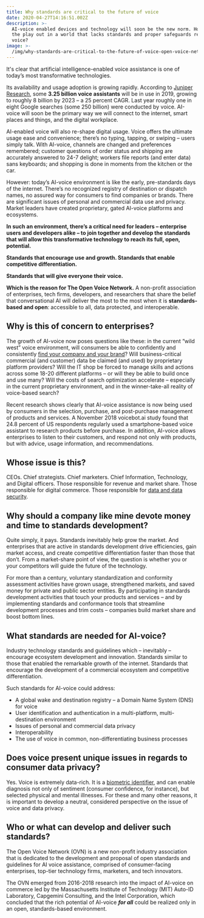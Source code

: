 ```yaml
---
title: Why standards are critical to the future of voice
date: 2020-04-27T14:16:51.002Z
description: >-
  AI-voice enabled devices and technology will soon be the new norm. How will
  the play out in a world that lacks standards and proper safeguards related to
  voice?
image: >-
  /img/why-standards-are-critical-to-the-future-of-voice-open-voice-network-ovn-jon-stine-blog.jpg
---
```

It's clear that artificial intelligence-enabled voice assistance is one of today’s most transformative technologies.

Its availability and usage adoption is growing rapidly. According to [Juniper Research](https://www.juniperresearch.com/press/press-releases/digital-voice-assistants-in-use-to-8-million-2023), some **3.25 billion voice assistants** will be in use in 2019, growing to roughly 8 billion by 2023 – a 25 percent CAGR. Last year roughly one in eight Google searches (some 250 billion) were conducted by voice. AI-voice will soon be the primary way we will connect to the internet, smart places and things, and the digital workplace.

AI-enabled voice will also re-shape digital usage. Voice offers the ultimate usage ease and convenience; there’s no typing, tapping, or swiping – users simply talk. With AI-voice, channels are changed and preferences remembered; customer questions of order status and shipping are accurately answered to 24-7 delight; workers file reports (and enter data) sans keyboards; and shopping is done in moments from the kitchen or the car. 

However: today’s AI-voice environment is like the early, pre-standards days of the internet. There’s no recognized registry of destination or dispatch names, no assured way for consumers to find companies or brands. There are significant issues of personal and commercial data use and privacy. Market leaders have created proprietary, gated AI-voice platforms and ecosystems.

**In such an environment, there’s a critical need for leaders – enterprise users and developers alike – to join together and develop the standards that will allow this transformative technology to reach its full, open, potential.**

**Standards that encourage use and growth. Standards that enable competitive differentiation.**

**Standards that will give everyone their voice.** 

**Which is the reason for The Open Voice Network.** A non-profit association of enterprises, tech firms, developers, and researchers that share the belief that conversational AI will deliver the most to the most when it is **standards-based and open**: accessible to all, data protected, and interoperable.

## Why is this of concern to enterprises?

The growth of AI-voice now poses questions like these: in the current “wild west” voice environment, will consumers be able to confidently and consistently [find your company and your brand](https://openvoicenetwork.org/post/convrgs-audrey-wu-on-ai-voice-for-brands-being-heard-will-not-be-near-enough/)? Will business-critical commercial (and customer) data be claimed (and used) by proprietary platform providers? Will the IT shop be forced to manage skills and actions across some 18-20 different platforms – or will they be able to build once and use many? Will the costs of search optimization accelerate – especially in the current proprietary environment, and in the winner-take-all reality of voice-based search?

Recent research shows clearly that AI-voice assistance is now being used by consumers in the selection, purchase, and post-purchase management of products and services. A November 2018 voicebot.ai study found that 24.8 percent of US respondents regularly used a smartphone-based voice assistant to research products before purchase. In addition, AI-voice allows enterprises to listen to their customers, and respond not only with products, but with advice, usage information, and recommendations.

## Whose issue is this?

CEOs. Chief strategists. Chief marketers. Chief Information, Technology, and Digital officers. Those responsible for revenue and market share. Those responsible for digital commerce. Those responsible for [data and data security](https://openvoicenetwork.org/post/in-voice-free-isnt-free-when-you-pay-with-your-data/).

## Why should a company like mine devote money and time to standards development?

Quite simply, it pays. Standards inevitably help grow the market. And enterprises that are active in standards development drive efficiencies, gain market access, and create competitive differentiation faster than those that don’t. From a market-share point of view, the question is whether you or your competitors will guide the future of the technology.

For more than a century, voluntary standardization and conformity assessment activities have grown usage, strengthened markets, and saved money for private and public sector entities. By participating in standards development activities that touch your products and services – and by implementing standards and conformance tools that streamline development processes and trim costs – companies build market share and boost bottom lines. 

## What standards are needed for AI-voice?

Industry technology standards and guidelines which – inevitably – encourage ecosystem development and innovation. Standards similar to those that enabled the remarkable growth of the internet. Standards that encourage the development of a commercial ecosystem and competitive differentiation.

Such standards for AI-voice could address:

* A global wake and destination registry – a Domain Name System (DNS) for voice
* User identification and authentication in a multi-platform, multi-destination environment
* Issues of personal and commercial data privacy
* Interoperability
* The use of voice in common, non-differentiating business processes

## Does voice present unique issues in regards to consumer data privacy?

Yes. Voice is extremely data-rich. It is a [biometric identifier](https://us.norton.com/internetsecurity-iot-biometrics-how-do-they-work-are-they-safe.html), and can enable diagnosis not only of sentiment (consumer confidence, for instance), but selected physical and mental illnesses. For these and many other reasons, it is important to develop a neutral, considered perspective on the issue of voice and data privacy. 

## Who or what can develop and deliver such standards?

The Open Voice Network (OVN) is a new non-profit industry association that is dedicated to the development and proposal of open standards and guidelines for AI voice assistance, comprised of consumer-facing enterprises, top-tier technology firms, marketers, and tech innovators.

The OVN emerged from 2016-2018 research into the impact of AI-voice on commerce led by the Massachusetts Institute of Technology (MIT) Auto-ID Laboratory, Capgemini Consulting, and the Intel Corporation, which concluded that the rich potential of AI-voice _**for all**_ could be realized only in an open, standards-based environment.
